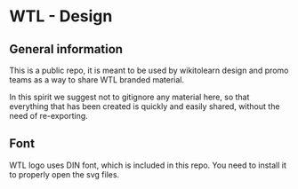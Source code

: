 WTL - Design
============

General information
-------------------

This is a public repo, it is meant to be used by wikitolearn design and 
promo teams as a way to share WTL branded material.

In this spirit we suggest not to gitignore any material here, so that
everything that has been created is quickly and easily shared, without 
the need of re-exporting.

Font
----

WTL logo uses DIN font, which is included in this repo.
You need to install it to properly open the svg files.
